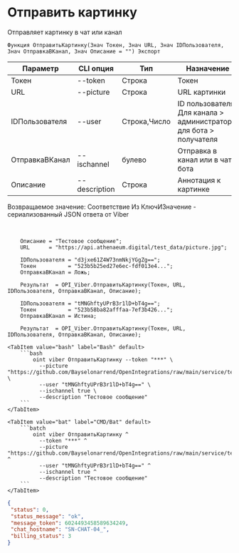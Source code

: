 ﻿---
sidebar_position: 2
---

# Отправить картинку
 Отправляет картинку в чат или канал



`Функция ОтправитьКартинку(Знач Токен, Знач URL, Знач IDПользователя, Знач ОтправкаВКанал, Знач Описание = "") Экспорт`

  | Параметр | CLI опция | Тип | Назначение |
  |-|-|-|-|
  | Токен | --token | Строка | Токен |
  | URL | --picture | Строка | URL картинки |
  | IDПользователя | --user | Строка,Число | ID пользователя. Для канала > администратора, для бота > получателя |
  | ОтправкаВКанал | --ischannel | булево | Отправка в канал или в чат бота |
  | Описание | --description | Строка | Аннотация к картинке |

  
  Возвращаемое значение:   Соответствие Из КлючИЗначение - сериализованный JSON ответа от Viber

<br/>




```bsl title="Пример кода"
    Описание = "Тестовое сообщение";
    URL      = "https://api.athenaeum.digital/test_data/picture.jpg";

    IDПользователя = "d3jxe61Z4W73nmNkjYGgZg==";
    Токен          = "523b5b25ed27e6ec-fdf013e4...";
    ОтправкаВКанал = Ложь;

    Результат  = OPI_Viber.ОтправитьКартинку(Токен, URL, IDПользователя, ОтправкаВКанал, Описание);

    IDПользователя = "tMNGhftyUPrB3r1lD+bT4g==";
    Токен          = "523b58ba82afffaa-7ef3b426...";
    ОтправкаВКанал = Истина;

    Результат  = OPI_Viber.ОтправитьКартинку(Токен, URL, IDПользователя, ОтправкаВКанал, Описание);
```
    

 <Tabs>
  
    <TabItem value="bash" label="Bash" default>
        ```bash
            oint viber ОтправитьКартинку --token "***" \
              --picture "https://github.com/Bayselonarrend/OpenIntegrations/raw/main/service/test_data/picture.jpg" \
              --user "tMNGhftyUPrB3r1lD+bT4g==" \
              --ischannel true \
              --description "Тестовое сообщение"
        ```
    </TabItem>
  
    <TabItem value="bat" label="CMD/Bat" default>
        ```batch
            oint viber ОтправитьКартинку ^
              --token "***" ^
              --picture "https://github.com/Bayselonarrend/OpenIntegrations/raw/main/service/test_data/picture.jpg" ^
              --user "tMNGhftyUPrB3r1lD+bT4g==" ^
              --ischannel true ^
              --description "Тестовое сообщение"
        ```
    </TabItem>
</Tabs>


```json title="Результат"
{
 "status": 0,
 "status_message": "ok",
 "message_token": 6024493458589634249,
 "chat_hostname": "SN-CHAT-04_",
 "billing_status": 3
}
```
